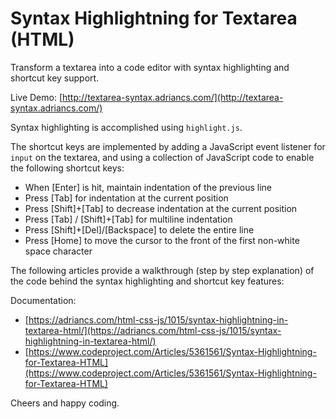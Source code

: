 # Syntax Highlightning for Textarea (HTML)

Transform a textarea into a code editor with syntax highlighting and shortcut key support.

Live Demo: [http://textarea-syntax.adriancs.com/](http://textarea-syntax.adriancs.com/)

Syntax highlighting is accomplished using `highlight.js`.

The shortcut keys are implemented by adding a JavaScript event listener for `input` on the textarea, and using a collection of JavaScript code to enable the following shortcut keys:

- When [Enter] is hit, maintain indentation of the previous line
- Press [Tab] for indentation at the current position
- Press [Shift]+[Tab] to decrease indentation at the current position
- Press [Tab] / [Shift]+[Tab] for multiline indentation
- Press [Shift]+[Del]/[Backspace] to delete the entire line
- Press [Home] to move the cursor to the front of the first non-white space character

The following articles provide a walkthrough (step by step explanation) of the code behind the syntax highlighting and shortcut key features:

Documentation:

- [https://adriancs.com/html-css-js/1015/syntax-highlightning-in-textarea-html/](https://adriancs.com/html-css-js/1015/syntax-highlightning-in-textarea-html/)
- [https://www.codeproject.com/Articles/5361561/Syntax-Highlightning-for-Textarea-HTML](https://www.codeproject.com/Articles/5361561/Syntax-Highlightning-for-Textarea-HTML)

Cheers and happy coding.
